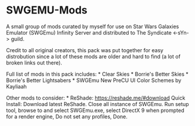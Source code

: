 # SWGEMU-Mods
A small group of mods curated by myself for use on Star Wars Galaxies Emulator (SWGEmu) Infinity Server
and distributed to The Syndicate <-sYn-> guild.

Credit to all original creators, this pack was put together for easy distrobution since a lot of these
mods are older and hard to find (a lot of broken links out there).

Full list of mods in this pack includes:
    * Clear Skies
    * Borrie's Better Skies
    * Borrie's Better Lightsabers
    * SWGEmu New PreCU UI Color Schemes by Kayliaah



Other mods to consider:
    * ReShade: https://reshade.me/#download
    Quick Install: Download latest ReShade. Close all instance of SWGEmu.
    Run setup tool, browse to and select SWGEmu.exe, select DirectX 9 when prompted for a render engine,
    Do not set any profiles, Done.